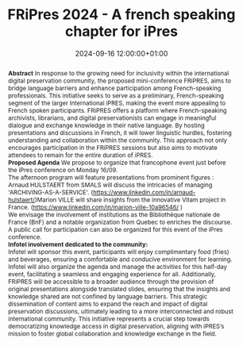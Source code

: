---
abstract: "**Abstract**\nIn response to the growing need for inclusivity within the
  international digital preservation community, the proposed mini-conference FRiPRES,
  aims to bridge language barriers and enhance participation among French-speaking
  professionals. This initiative seeks to serve as a preliminary, French-speaking
  segment of the larger International iPRES, making the event more appealing to French
  spoken participants.\nFRiPRES offers a platform where French-speaking archivists,
  librarians, and digital preservationists can engage in meaningful dialogue and exchange
  knowledge in their native language. By hosting presentations and discussions in
  French, it will lower linguistic hurdles, fostering understanding and collaboration
  within the community. This approach not only encourages participation in the FRiPRES
  sessions but also aims to motivate attendees to remain for the entire duration of
  iPRES.\n\n**Proposed Agenda**\nWe propose to organize that francophone event just
  before the iPres conference on Monday 16/09. \n\nThe afternoon program will feature
  presentations from prominent figures : \n - Arnaud HULSTAERT from SMALS will discuss
  the intricacies of managing\n   'ARCHIVING-AS-A-SERVICE'. (https://www.linkedin.com/in/arnaud-hulstaert/)\n
  - Marion VILLE will share insights from the innovative Vitam project in France.
  (https://www.linkedin.com/in/marion-ville-10a96546/ )\n\nWe envisage the involvement
  of institutions as the Bibliothèque nationale de France (BnF) and a notable organization
  from Quebec to enriches the discourse. A public call for participation can also
  be organized for this event of the iPres conference.\n\n**Infotel involvement dedicated
  to the community:**  \nInfotel will sponsor this event, participants will enjoy
  complimentary food (fries) and beverages, ensuring a comfortable and conducive environment
  for learning. Infotel will also organize the agenda and manage the activities for
  this half-day event, facilitating a seamless and engaging experience for all. \nAdditionally,
  FRiPRES will be accessible to a broader audience through the provision of original
  presentations alongside translated slides, ensuring that the insights and knowledge
  shared are not confined by language barriers. This strategic dissemination of content
  aims to expand the reach and impact of digital preservation discussions, ultimately
  leading to a more interconnected and robust international community.\nThis initiative
  represents a crucial step towards democratizing knowledge access in digital preservation,
  aligning with iPRES’s mission to foster global collaboration and knowledge exchange
  in the field."
creators:
- Etienne Valade
- Morgän Attias
date: 2024-09-16 12:00:00+01:00
document_url: null
grand_parent: iPRES
institutions: []
keywords:
- approaches to preservation
- from document to data
landing_page_url: ''
language: eng
layout: publication
license: Creative Commons Attribution 4.0 (CC-BY-4.0)
notes_url: ''
parent: iPRES 2024
publication_type: workshop
size: null
slides_url: ''
source_name: iPRES
stream_url: ''
title: FRiPres 2024 - A french speaking chapter for iPres
year: 2024
---